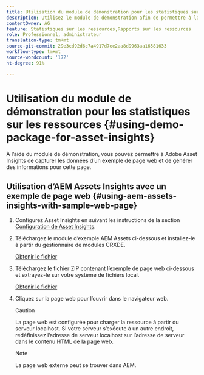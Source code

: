 ```yaml
---
title: Utilisation du module de démonstration pour les statistiques sur les ressources
description: Utilisez le module de démonstration afin de permettre à la fonction Statistiques sur les ressources d’Adobe de capturer les données d’une page web et de générer des informations pour cette page.
contentOwner: AG
feature: Statistiques sur les ressources,Rapports sur les ressources
role: Professionnel, administrateur
translation-type: tm+mt
source-git-commit: 29e3cd92d6c7a4917d7ee2aa8d9963aa16581633
workflow-type: tm+mt
source-wordcount: '172'
ht-degree: 91%

---
```



# Utilisation du module de démonstration pour les statistiques sur les ressources {#using-demo-package-for-asset-insights}

À l’aide du module de démonstration, vous pouvez permettre à Adobe Asset Insights de capturer les données d’un exemple de page web et de générer des informations pour cette page.

## Utilisation d’AEM Assets Insights avec un exemple de page web  {#using-aem-assets-insights-with-sample-web-page}

1. Configurez Asset Insights en suivant les instructions de la section [Configuration de Asset Insights](touch-ui-configuring-asset-insights.md).
1. Téléchargez le module d’exemple AEM Assets ci-dessous et installez-le à partir du gestionnaire de modules CRXDE.

   [Obtenir le fichier](assets/insightsdemo.zip)

1. Téléchargez le fichier ZIP contenant l’exemple de page web ci-dessous et extrayez-le sur votre système de fichiers local.

   [Obtenir le fichier](assets/demosite.zip)

1. Cliquez sur la page web pour l’ouvrir dans le navigateur web.

   >[!CAUTION]
   >
   >La page web est configurée pour charger la ressource à partir du serveur localhost. Si votre serveur s’exécute à un autre endroit, redéfinissez l’adresse de serveur localhost sur l’adresse de serveur dans le contenu HTML de la page web.

   >[!NOTE]
   >
   >La page web externe peut se trouver dans AEM.
